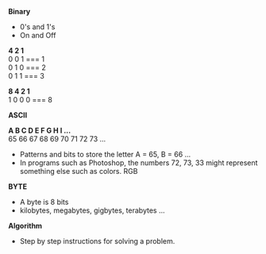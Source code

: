 **Binary**
 - 0's and 1's
 - On and Off

**4  2  1**  
  0  0  1 === 1  
  0  1  0 === 2  
  0  1  1 === 3  

**8  4  2  1**  
  1  0  0  0 === 8  


**ASCII**

**A   B   C   D   E   F   G   H   I ...**  
  65  66  67  68  69  70  71  72  73 ...

 - Patterns and bits to store the letter A = 65, B = 66 ...
 - In programs such as Photoshop, the numbers 72, 73, 33 might represent something else such as colors.  RGB


**BYTE**
 - A byte is 8 bits
 - kilobytes, megabytes, gigbytes, terabytes ...

**Algorithm**
 - Step by step instructions for solving a problem.


